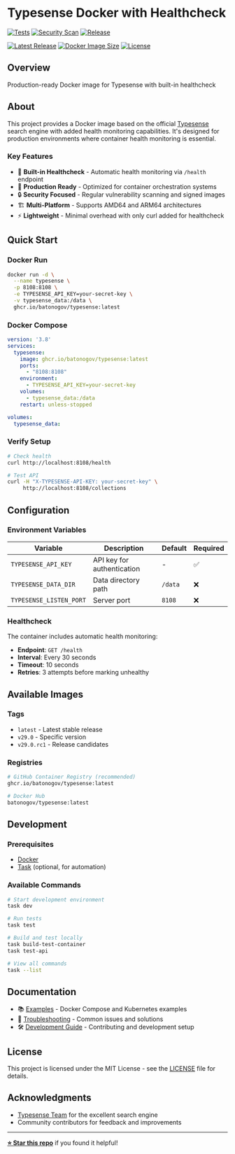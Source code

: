 # Typesense Docker with Healthcheck

[![Tests](https://github.com/batonogov/typesense/actions/workflows/tests.yaml/badge.svg?style=flat-square)](https://github.com/batonogov/typesense/actions/workflows/tests.yaml)
[![Security Scan](https://github.com/batonogov/typesense/actions/workflows/security-scan.yaml/badge.svg?style=flat-square)](https://github.com/batonogov/typesense/actions/workflows/security-scan.yaml)
[![Release](https://github.com/batonogov/typesense/actions/workflows/release-publisher.yaml/badge.svg?style=flat-square)](https://github.com/batonogov/typesense/actions/workflows/release-publisher.yaml)

[![Latest Release](https://img.shields.io/github/v/release/batonogov/typesense?style=flat-square)](https://github.com/batonogov/typesense/releases/latest)
[![Docker Image Size](https://img.shields.io/docker/image-size/ghcr.io/batonogov/typesense/latest?style=flat-square&label=image%20size)](https://github.com/batonogov/typesense/pkgs/container/typesense)
[![License](https://img.shields.io/github/license/batonogov/typesense?style=flat-square)](LICENSE)

## Overview

Production-ready Docker image for Typesense with built-in healthcheck

## About

This project provides a Docker image based on the official
[Typesense](https://typesense.org/) search engine with added health monitoring
capabilities. It's designed for production environments where container health
monitoring is essential.

### Key Features

- 🏥 **Built-in Healthcheck** - Automatic health monitoring via `/health`
  endpoint
- 🐳 **Production Ready** - Optimized for container orchestration systems
- 🔒 **Security Focused** - Regular vulnerability scanning and signed images
- 🏗️ **Multi-Platform** - Supports AMD64 and ARM64 architectures
- ⚡ **Lightweight** - Minimal overhead with only curl added for healthcheck

## Quick Start

### Docker Run

```bash
docker run -d \
  --name typesense \
  -p 8108:8108 \
  -e TYPESENSE_API_KEY=your-secret-key \
  -v typesense_data:/data \
  ghcr.io/batonogov/typesense:latest
```

### Docker Compose

```yaml
version: '3.8'
services:
  typesense:
    image: ghcr.io/batonogov/typesense:latest
    ports:
      - "8108:8108"
    environment:
      - TYPESENSE_API_KEY=your-secret-key
    volumes:
      - typesense_data:/data
    restart: unless-stopped

volumes:
  typesense_data:
```

### Verify Setup

```bash
# Check health
curl http://localhost:8108/health

# Test API
curl -H "X-TYPESENSE-API-KEY: your-secret-key" \
     http://localhost:8108/collections
```

## Configuration

### Environment Variables

| Variable | Description | Default | Required |
|----------|-------------|---------|----------|
| `TYPESENSE_API_KEY` | API key for authentication | - | ✅ |
| `TYPESENSE_DATA_DIR` | Data directory path | `/data` | ❌ |
| `TYPESENSE_LISTEN_PORT` | Server port | `8108` | ❌ |

### Healthcheck

The container includes automatic health monitoring:

- **Endpoint**: `GET /health`
- **Interval**: Every 30 seconds
- **Timeout**: 10 seconds
- **Retries**: 3 attempts before marking unhealthy

## Available Images

### Tags

- `latest` - Latest stable release
- `v29.0` - Specific version
- `v29.0.rc1` - Release candidates

### Registries

```bash
# GitHub Container Registry (recommended)
ghcr.io/batonogov/typesense:latest

# Docker Hub
batonogov/typesense:latest
```

## Development

### Prerequisites

- [Docker](https://www.docker.com/)
- [Task](https://taskfile.dev/) (optional, for automation)

### Available Commands

```bash
# Start development environment
task dev

# Run tests
task test

# Build and test locally
task build-test-container
task test-api

# View all commands
task --list
```

## Documentation

- 📚 [Examples](examples/) - Docker Compose and Kubernetes examples
- 🔧 [Troubleshooting](TROUBLESHOOTING.md) - Common issues and solutions
- 🛠 [Development Guide](DEVELOPMENT.md) - Contributing and development
  setup

## License

This project is licensed under the MIT License - see the [LICENSE](LICENSE)
file for details.

## Acknowledgments

- [Typesense Team](https://github.com/typesense/typesense) for the excellent
  search engine
- Community contributors for feedback and improvements

---

**[⭐ Star this repo](https://github.com/batonogov/typesense/stargazers)**
if you found it helpful!

